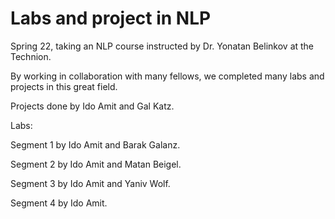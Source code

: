 # Labs and project in NLP

Spring 22, taking an NLP course instructed by Dr. Yonatan Belinkov at the Technion.


By working in collaboration with many fellows, we completed many labs and projects in this great field.

Projects done by Ido Amit and Gal Katz.


Labs:

Segment 1 by Ido Amit and Barak Galanz.

Segment 2 by Ido Amit and Matan Beigel.

Segment 3 by Ido Amit and Yaniv Wolf.

Segment 4 by Ido Amit.
